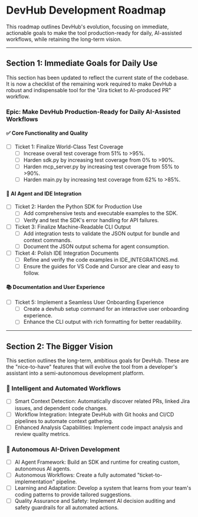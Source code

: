 # DevHub Development Roadmap

This roadmap outlines DevHub's evolution, focusing on immediate, actionable goals to make the tool production-ready for daily, AI-assisted workflows, while retaining the long-term vision.

---

## Section 1: Immediate Goals for Daily Use

This section has been updated to reflect the current state of the codebase. It is now a checklist of the remaining work required to make DevHub a robust and indispensable tool for the "Jira ticket to AI-produced PR" workflow.

### Epic: Make DevHub Production-Ready for Daily AI-Assisted Workflows

#### ✅ Core Functionality and Quality

- [ ] Ticket 1: Finalize World-Class Test Coverage
  - [ ] Increase overall test coverage from 51% to >95%.
  - [ ] Harden sdk.py by increasing test coverage from 0% to >90%.
  - [ ] Harden mcp_server.py by increasing test coverage from 55% to >90%.
  - [ ] Harden main.py by increasing test coverage from 62% to >85%.

#### 🤖 AI Agent and IDE Integration

- [ ] Ticket 2: Harden the Python SDK for Production Use
  - [ ] Add comprehensive tests and executable examples to the SDK.
  - [ ] Verify and test the SDK's error handling for API failures.
- [ ] Ticket 3: Finalize Machine-Readable CLI Output
  - [ ] Add integration tests to validate the JSON output for bundle and context commands.
  - [ ] Document the JSON output schema for agent consumption.
- [ ] Ticket 4: Polish IDE Integration Documents
  - [ ] Refine and verify the code examples in IDE_INTEGRATIONS.md.
  - [ ] Ensure the guides for VS Code and Cursor are clear and easy to follow.

#### 📚 Documentation and User Experience

- [ ] Ticket 5: Implement a Seamless User Onboarding Experience
  - [ ] Create a devhub setup command for an interactive user onboarding experience.
  - [ ] Enhance the CLI output with rich formatting for better readability.

---

## Section 2: The Bigger Vision

This section outlines the long-term, ambitious goals for DevHub. These are the "nice-to-have" features that will evolve the tool from a developer's assistant into a semi-autonomous development platform.

### 🧠 Intelligent and Automated Workflows

- [ ] Smart Context Detection: Automatically discover related PRs, linked Jira issues, and dependent code changes.
- [ ] Workflow Integration: Integrate DevHub with Git hooks and CI/CD pipelines to automate context gathering.
- [ ] Enhanced Analysis Capabilities: Implement code impact analysis and review quality metrics.

### 🤖 Autonomous AI-Driven Development

- [ ] AI Agent Framework: Build an SDK and runtime for creating custom, autonomous AI agents.
- [ ] Autonomous Workflows: Create a fully automated "ticket-to-implementation" pipeline.
- [ ] Learning and Adaptation: Develop a system that learns from your team's coding patterns to provide tailored suggestions.
- [ ] Quality Assurance and Safety: Implement AI decision auditing and safety guardrails for all automated actions.
